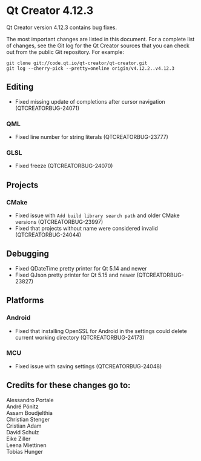 Qt Creator 4.12.3
=================

Qt Creator version 4.12.3 contains bug fixes.

The most important changes are listed in this document. For a complete
list of changes, see the Git log for the Qt Creator sources that
you can check out from the public Git repository. For example:

    git clone git://code.qt.io/qt-creator/qt-creator.git
    git log --cherry-pick --pretty=oneline origin/v4.12.2..v4.12.3

Editing
-------

* Fixed missing update of completions after cursor navigation (QTCREATORBUG-24071)

### QML

* Fixed line number for string literals (QTCREATORBUG-23777)

### GLSL

* Fixed freeze (QTCREATORBUG-24070)

Projects
--------

### CMake

* Fixed issue with `Add build library search path` and older CMake versions (QTCREATORBUG-23997)
* Fixed that projects without name were considered invalid (QTCREATORBUG-24044)

Debugging
---------

* Fixed QDateTime pretty printer for Qt 5.14 and newer
* Fixed QJson pretty printer for Qt 5.15 and newer (QTCREATORBUG-23827)

Platforms
---------

### Android

* Fixed that installing OpenSSL for Android in the settings could delete current working directory
  (QTCREATORBUG-24173)

### MCU

* Fixed issue with saving settings (QTCREATORBUG-24048)

Credits for these changes go to:
--------------------------------
Alessandro Portale  
André Pönitz  
Assam Boudjelthia  
Christian Stenger  
Cristian Adam  
David Schulz  
Eike Ziller  
Leena Miettinen  
Tobias Hunger  
